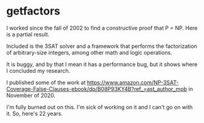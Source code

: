 # getfactors

I worked since the fall of 2002 to find a constructive proof that P = NP. Here is a partial result.

Included is the 3SAT solver and a framework that performs the factorization of arbitrary-size integers, among other math and logic operations.

It is buggy, and by that I mean it has a performance bug, but it shows where I concluded my research.

I published some of the work at https://www.amazon.com/NP-3SAT-Coverage-False-Clauses-ebook/dp/B08P93KY4B?ref_=ast_author_mpb in November of 2020.

I'm fully burned out on this. I'm sick of working on it and I can't go on with it. So, here's 22 years.
